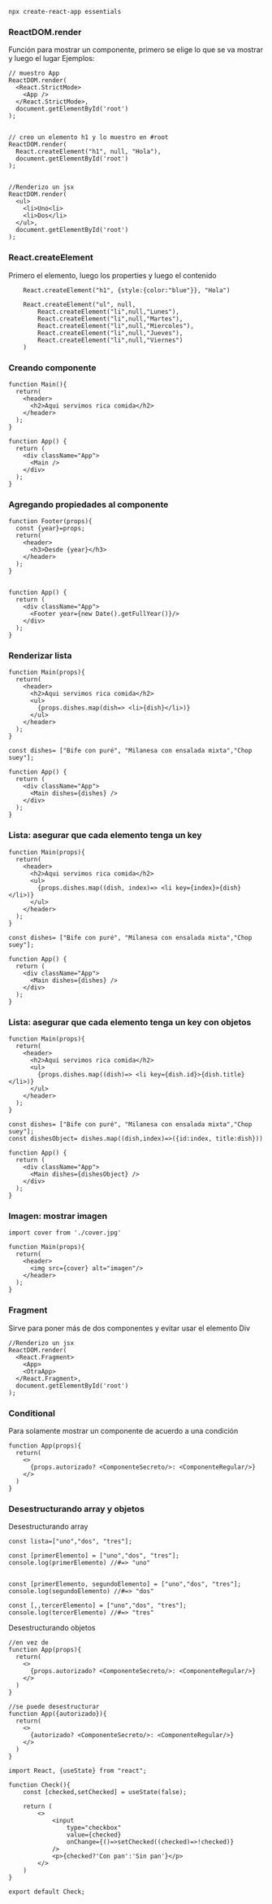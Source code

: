 ```
npx create-react-app essentials

```

### ReactDOM.render
Función para mostrar un componente, primero se elige lo que se va mostrar y luego el lugar
Ejemplos:
```
// muestro App
ReactDOM.render(
  <React.StrictMode>
    <App />
  </React.StrictMode>,
  document.getElementById('root')
);


// creo un elemento h1 y lo muestro en #root
ReactDOM.render(
  React.createElement("h1", null, "Hola"),
  document.getElementById('root')
);


//Renderizo un jsx
ReactDOM.render(
  <ul>
    <li>Uno<li>
    <li>Dos</li>
  </ul>,
  document.getElementById('root')
);

```

### React.createElement
Primero el elemento, luego los properties y luego el contenido
```
    React.createElement("h1", {style:{color:"blue"}}, "Hola")

    React.createElement("ul", null, 
        React.createElement("li",null,"Lunes"),
        React.createElement("li",null,"Martes"),
        React.createElement("li",null,"Miercoles"),
        React.createElement("li",null,"Jueves"),
        React.createElement("li",null,"Viernes")
    )
```

### Creando componente
```
function Main(){
  return(
    <header>
      <h2>Aqui servimos rica comida</h2>
    </header>
  );
}

function App() {
  return (
    <div className="App">
      <Main />
    </div>
  );
}
```

### Agregando propiedades al componente
```
function Footer(props){
  const {year}=props;
  return(
    <header>
      <h3>Desde {year}</h3>
    </header>
  );
}


function App() {
  return (
    <div className="App">
      <Footer year={new Date().getFullYear()}/>
    </div>
  );
}
```

### Renderizar lista
```
function Main(props){
  return(
    <header>
      <h2>Aqui servimos rica comida</h2>
      <ul>
        {props.dishes.map(dish=> <li>{dish}</li>)}
      </ul>
    </header>
  );
}

const dishes= ["Bife con puré", "Milanesa con ensalada mixta","Chop suey"];

function App() {
  return (
    <div className="App">
      <Main dishes={dishes} />
    </div>
  );
}
```

### Lista: asegurar que cada elemento tenga un key
```
function Main(props){
  return(
    <header>
      <h2>Aqui servimos rica comida</h2>
      <ul>
        {props.dishes.map((dish, index)=> <li key={index}>{dish}</li>)}
      </ul>
    </header>
  );
}

const dishes= ["Bife con puré", "Milanesa con ensalada mixta","Chop suey"];

function App() {
  return (
    <div className="App">
      <Main dishes={dishes} />
    </div>
  );
}
```

### Lista: asegurar que cada elemento tenga un key con objetos
```
function Main(props){
  return(
    <header>
      <h2>Aqui servimos rica comida</h2>
      <ul>
        {props.dishes.map((dish)=> <li key={dish.id}>{dish.title}</li>)}
      </ul>
    </header>
  );
}

const dishes= ["Bife con puré", "Milanesa con ensalada mixta","Chop suey"];
const dishesObject= dishes.map((dish,index)=>({id:index, title:dish}))

function App() {
  return (
    <div className="App">
      <Main dishes={dishesObject} />
    </div>
  );
}
```

### Imagen: mostrar imagen 
```
import cover from './cover.jpg'

function Main(props){
  return(
    <header>
      <img src={cover} alt="imagen"/>
    </header>
  );
}
```

### Fragment
Sirve para poner más de dos componentes y evitar usar el elemento Div
```
//Renderizo un jsx
ReactDOM.render(
  <React.Fragment>
    <App>
    <OtraApp>
  </React.Fragment>,
  document.getElementById('root')
);

```

### Conditional
Para solamente mostrar un componente de acuerdo a una condición
```
function App(props){
  return(
    <>
      {props.autorizado? <ComponenteSecreto/>: <ComponenteRegular/>}
    </>
  )
}
```

### Desestructurando array y objetos
Desestructurando array
```
const lista=["uno","dos", "tres"];

const [primerElemento] = ["uno","dos", "tres"];
console.log(primerElemento) //#=> "uno"


const [primerElemento, segundoElemento] = ["uno","dos", "tres"];
console.log(segundoElemento) //#=> "dos"

const [,,tercerElemento] = ["uno","dos", "tres"];
console.log(tercerElemento) //#=> "tres"

```
Desestructurando objetos
```
//en vez de 
function App(props){
  return(
    <>
      {props.autorizado? <ComponenteSecreto/>: <ComponenteRegular/>}
    </>
  )
}

//se puede desestructurar
function App({autorizado}){
  return(
    <>
      {autorizado? <ComponenteSecreto/>: <ComponenteRegular/>}
    </>
  )
}
```






```
import React, {useState} from "react";

function Check(){
    const [checked,setChecked] = useState(false);

    return (
        <>
            <input 
                type="checkbox"
                value={checked}
                onChange={()=>setChecked((checked)=>!checked)}
            />
            <p>{checked?'Con pan':'Sin pan'}</p>
        </>
    )
}

export default Check;


```